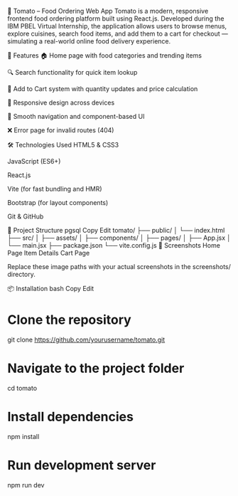 🍅 Tomato – Food Ordering Web App
Tomato is a modern, responsive frontend food ordering platform built using React.js. Developed during the IBM PBEL Virtual Internship, the application allows users to browse menus, explore cuisines, search food items, and add them to a cart for checkout — simulating a real-world online food delivery experience.

🚀 Features
🏠 Home page with food categories and trending items

🔍 Search functionality for quick item lookup

🛒 Add to Cart system with quantity updates and price calculation

📱 Responsive design across devices

🔄 Smooth navigation and component-based UI

❌ Error page for invalid routes (404)

🛠 Technologies Used
HTML5 & CSS3

JavaScript (ES6+)

React.js

Vite (for fast bundling and HMR)

Bootstrap (for layout components)

Git & GitHub

📁 Project Structure
pgsql
Copy
Edit
tomato/
├── public/
│   └── index.html
├── src/
│   ├── assets/
│   ├── components/
│   ├── pages/
│   ├── App.jsx
│   └── main.jsx
├── package.json
└── vite.config.js
📸 Screenshots
Home Page	Item Details	Cart Page

Replace these image paths with your actual screenshots in the screenshots/ directory.

📦 Installation
bash
Copy
Edit
# Clone the repository
git clone https://github.com/yourusername/tomato.git

# Navigate to the project folder
cd tomato

# Install dependencies
npm install

# Run development server
npm run dev
